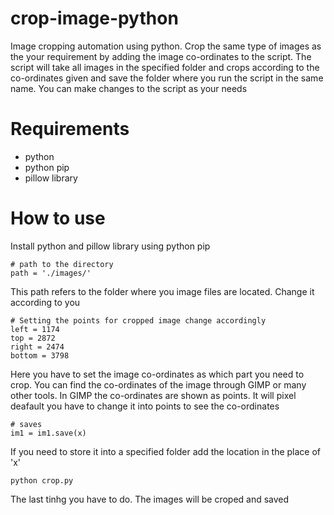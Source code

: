 # crop-image-python
Image cropping automation using python. Crop the same type of images as the your requirement by adding the image co-ordinates to the script. The script will take all images in the specified folder and crops according to the co-ordinates given and save the folder where you run the script in the same name. You can make changes to the script as your needs

# Requirements
* python
* python pip
* pillow library

# How to use
Install python and pillow library using python pip
````
# path to the directory
path = './images/'
````
This path refers to the folder where you image files are located. Change it according to you
````
# Setting the points for cropped image change accordingly
left = 1174
top = 2872
right = 2474
bottom = 3798
````
Here you have to set the image co-ordinates as which part you need to crop. You can find the co-ordinates of the image through GIMP or many other tools. In GIMP the co-ordinates are shown as points. It will pixel deafault you have to change it into points to see the co-ordinates
```
# saves
im1 = im1.save(x)
```
If you need to store it into a specified folder add the location in the place of 'x'
```
python crop.py
```
The last tinhg you have to do. The images will be croped and saved